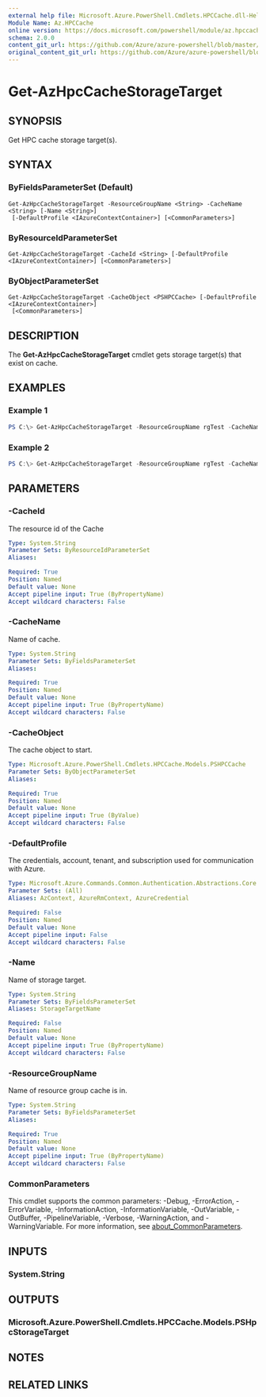 ```yaml
---
external help file: Microsoft.Azure.PowerShell.Cmdlets.HPCCache.dll-Help.xml
Module Name: Az.HPCCache
online version: https://docs.microsoft.com/powershell/module/az.hpccache/get-azhpccachestoragetarget
schema: 2.0.0
content_git_url: https://github.com/Azure/azure-powershell/blob/master/src/HPCCache/HPCCache/help/Get-AzHpcCacheStorageTarget.md
original_content_git_url: https://github.com/Azure/azure-powershell/blob/master/src/HPCCache/HPCCache/help/Get-AzHpcCacheStorageTarget.md
---
```


# Get-AzHpcCacheStorageTarget

## SYNOPSIS
Get HPC cache storage target(s).

## SYNTAX

### ByFieldsParameterSet (Default)
```
Get-AzHpcCacheStorageTarget -ResourceGroupName <String> -CacheName <String> [-Name <String>]
 [-DefaultProfile <IAzureContextContainer>] [<CommonParameters>]
```

### ByResourceIdParameterSet
```
Get-AzHpcCacheStorageTarget -CacheId <String> [-DefaultProfile <IAzureContextContainer>] [<CommonParameters>]
```

### ByObjectParameterSet
```
Get-AzHpcCacheStorageTarget -CacheObject <PSHPCCache> [-DefaultProfile <IAzureContextContainer>]
 [<CommonParameters>]
```

## DESCRIPTION
The **Get-AzHpcCacheStorageTarget** cmdlet gets storage target(s) that exist on cache.

## EXAMPLES

### Example 1
```powershell
PS C:\> Get-AzHpcCacheStorageTarget -ResourceGroupName rgTest -CacheName cacheTest
```

### Example 2
```powershell
PS C:\> Get-AzHpcCacheStorageTarget -ResourceGroupName rgTest -CacheName cacheTest -StorageTargetName stTest
```

## PARAMETERS

### -CacheId
The resource id of the Cache

```yaml
Type: System.String
Parameter Sets: ByResourceIdParameterSet
Aliases:

Required: True
Position: Named
Default value: None
Accept pipeline input: True (ByPropertyName)
Accept wildcard characters: False
```

### -CacheName
Name of cache.

```yaml
Type: System.String
Parameter Sets: ByFieldsParameterSet
Aliases:

Required: True
Position: Named
Default value: None
Accept pipeline input: True (ByPropertyName)
Accept wildcard characters: False
```

### -CacheObject
The cache object to start.

```yaml
Type: Microsoft.Azure.PowerShell.Cmdlets.HPCCache.Models.PSHPCCache
Parameter Sets: ByObjectParameterSet
Aliases:

Required: True
Position: Named
Default value: None
Accept pipeline input: True (ByValue)
Accept wildcard characters: False
```

### -DefaultProfile
The credentials, account, tenant, and subscription used for communication with Azure.

```yaml
Type: Microsoft.Azure.Commands.Common.Authentication.Abstractions.Core.IAzureContextContainer
Parameter Sets: (All)
Aliases: AzContext, AzureRmContext, AzureCredential

Required: False
Position: Named
Default value: None
Accept pipeline input: False
Accept wildcard characters: False
```

### -Name
Name of storage target.

```yaml
Type: System.String
Parameter Sets: ByFieldsParameterSet
Aliases: StorageTargetName

Required: False
Position: Named
Default value: None
Accept pipeline input: True (ByPropertyName)
Accept wildcard characters: False
```

### -ResourceGroupName
Name of resource group cache is in.


```yaml
Type: System.String
Parameter Sets: ByFieldsParameterSet
Aliases:

Required: True
Position: Named
Default value: None
Accept pipeline input: True (ByPropertyName)
Accept wildcard characters: False
```

### CommonParameters
This cmdlet supports the common parameters: -Debug, -ErrorAction, -ErrorVariable, -InformationAction, -InformationVariable, -OutVariable, -OutBuffer, -PipelineVariable, -Verbose, -WarningAction, and -WarningVariable. For more information, see [about_CommonParameters](http://go.microsoft.com/fwlink/?LinkID=113216).

## INPUTS

### System.String

## OUTPUTS

### Microsoft.Azure.PowerShell.Cmdlets.HPCCache.Models.PSHpcStorageTarget

## NOTES

## RELATED LINKS
